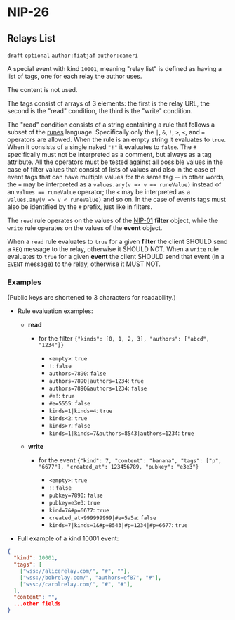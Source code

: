 NIP-26
======

Relays List
-----------

`draft` `optional` `author:fiatjaf` `author:cameri`

A special event with kind `10001`, meaning "relay list" is defined as having a list of tags, one for each relay the author uses.

The content is not used.

The tags consist of arrays of 3 elements: the first is the relay URL, the second is the "read" condition, the third is the "write" condition.

The "read" condition consists of a string containing a rule that follows a subset of the [runes](https://pypi.org/project/runes/) language. Specifically only the `|`, `&`, `!`, `>`, `<`, and `=` operators are allowed. When the rule is an empty string it evaluates to `true`. When it consists of a single naked `"!"` it evaluates to `false`. The `#` specifically must not be interpreted as a comment, but always as a tag attribute. All the operators must be tested against all possible values in the case of filter values that consist of lists of values and also in the case of event tags that can have multiple values for the same tag -- in other words, the `=` may be interpreted as a `values.any(v => v == runeValue)` instead of an `values == runeValue` operator; the `<` may be interpreted as a `values.any(v => v < runeValue)` and so on. In the case of events tags must also be identified by the `#` prefix, just like in filters.

The `read` rule operates on the values of the [NIP-01](01.md) **filter** object, while the `write` rule operates on the values of the **event** object.

When a `read` rule evaluates to `true` for a given **filter** the client SHOULD send a `REQ` message to the relay, otherwise it SHOULD NOT. When a `write` rule evaluates to `true` for a given **event** the client SHOULD send that event (in a `EVENT` message) to the relay, otherwise it MUST NOT.

### Examples

(Public keys are shortened to 3 characters for readability.)

- Rule evaluation examples:

  - **read**

    - for the filter `{"kinds": [0, 1, 2, 3], "authors": ["abcd", "1234"]}`

      - `<empty>`: `true`
      - `!`: `false`
      - `authors=7890`: `false`
      - `authors=7890|authors=1234`: `true`
      - `authors=7890&authors=1234`: `false`
      - `#e!`: `true`
      - `#e=5555`: `false`
      - `kinds=1|kinds=4`: `true`
      - `kinds<2`: `true`
      - `kinds>7`: `false`
      - `kinds=1|kinds=7&authors=8543|authors=1234`: `true`

  - **write**

    - for the event `{"kind": 7, "content": "banana", "tags": ["p", "6677"], "created_at": 123456789, "pubkey": "e3e3"}`

      - `<empty>`: `true`
      - `!`: `false`
      - `pubkey=7890`: `false`
      - `pubkey=e3e3`: `true`
      - `kind=7&#p=6677`: `true`
      - `created_at>999999999|#e=5a5a`: `false`
      - `kinds=7|kinds=1&#p=8543|#p=1234|#p=6677`: `true`

- Full example of a kind 10001 event:

```json
{
  "kind": 10001,
  "tags": [
    ["wss://alicerelay.com/", "#", ""],
    ["wss://bobrelay.com/", "authors=ef87", "#"],
    ["wss://carolrelay.com/", "#", "#"],
  ],
  "content": "",
  ...other fields
}
```
